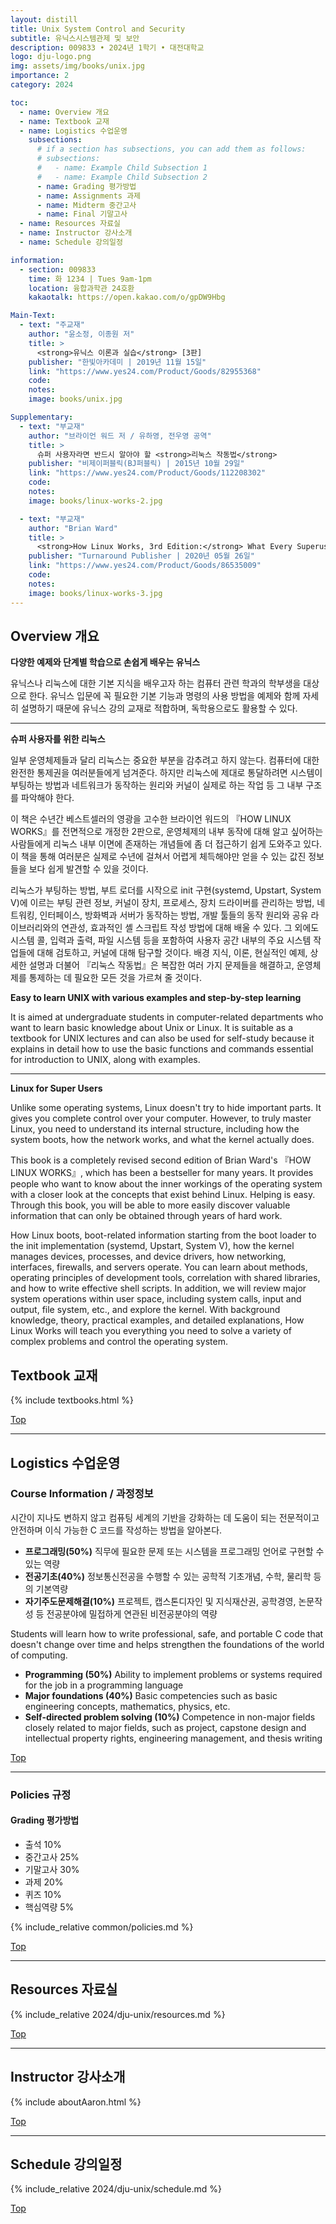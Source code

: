 ```yaml
---
layout: distill
title: Unix System Control and Security
subtitle: 유닉스시스템관제 및 보안
description: 009833 • 2024년 1학기 • 대전대학교
logo: dju-logo.png
img: assets/img/books/unix.jpg
importance: 2
category: 2024

toc:
  - name: Overview 개요
  - name: Textbook 교재
  - name: Logistics 수업운영
    subsections:
      # if a section has subsections, you can add them as follows:
      # subsections:
      #   - name: Example Child Subsection 1
      #   - name: Example Child Subsection 2
      - name: Grading 평가방법
      - name: Assignments 과제
      - name: Midterm 중간고사
      - name: Final 기말고사
  - name: Resources 자료실
  - name: Instructor 강사소개
  - name: Schedule 강의일정

information:
  - section: 009833
    time: 화 1234 | Tues 9am-1pm
    location: 융합과학관 24호환
    kakaotalk: https://open.kakao.com/o/gpDW9Hbg

Main-Text:
  - text: "주교재"
    author: "윤소정, 이종원 저"
    title: >
      <strong>유닉스 이론과 실습</strong> [3판]
    publisher: "한빛아카데미 | 2019년 11월 15일"
    link: "https://www.yes24.com/Product/Goods/82955368"
    code:
    notes:
    image: books/unix.jpg

Supplementary:
  - text: "부교재"
    author: "브라이언 워드 저 / 유하영, 전우영 공역"
    title: >
      슈퍼 사용자라면 반드시 알아야 할 <strong>리눅스 작동법</strong>
    publisher: "비제이퍼블릭(BJ퍼블릭) | 2015년 10월 29일"
    link: "https://www.yes24.com/Product/Goods/112208302"
    code:
    notes:
    image: books/linux-works-2.jpg

  - text: "부교재"
    author: "Brian Ward"
    title: >
      <strong>How Linux Works, 3rd Edition:</strong> What Every Superuser Should Know
    publisher: "Turnaround Publisher | 2020년 05월 26일"
    link: "https://www.yes24.com/Product/Goods/86535009"
    code:
    notes:
    image: books/linux-works-3.jpg
---
```


## Overview 개요

**다양한 예제와 단계별 학습으로 손쉽게 배우는 유닉스**

유닉스나 리눅스에 대한 기본 지식을 배우고자 하는 컴퓨터 관련 학과의 학부생을 대상으로 한다. 유닉스 입문에 꼭 필요한 기본 기능과 명령의 사용 방법을 예제와 함께 자세히 설명하기 때문에 유닉스 강의 교재로 적합하며, 독학용으로도 활용할 수 있다.

---

**슈퍼 사용자를 위한 리눅스**

일부 운영체제들과 달리 리눅스는 중요한 부분을 감추려고 하지 않는다. 컴퓨터에 대한 완전한 통제권을 여러분들에게 넘겨준다. 하지만 리눅스에 제대로 통달하려면 시스템이 부팅하는 방법과 네트워크가 동작하는 원리와 커널이 실제로 하는 작업 등 그 내부 구조를 파악해야 한다.

이 책은 수년간 베스트셀러의 영광을 고수한 브라이언 워드의 『HOW LINUX WORKS』를 전면적으로 개정한 2판으로, 운영체제의 내부 동작에 대해 알고 싶어하는 사람들에게 리눅스 내부 이면에 존재하는 개념들에 좀 더 접근하기 쉽게 도와주고 있다. 이 책을 통해 여러분은 실제로 수년에 걸쳐서 어렵게 체득해야만 얻을 수 있는 값진 정보들을 보다 쉽게 발견할 수 있을 것이다.

리눅스가 부팅하는 방법, 부트 로더를 시작으로 init 구현(systemd, Upstart, System V)에 이르는 부팅 관련 정보, 커널이 장치, 프로세스, 장치 드라이버를 관리하는 방법, 네트워킹, 인터페이스, 방화벽과 서버가 동작하는 방법, 개발 툴들의 동작 원리와 공유 라이브러리와의 연관성, 효과적인 셸 스크립트 작성 방법에 대해 배울 수 있다. 그 외에도 시스템 콜, 입력과 출력, 파일 시스템 등을 포함하여 사용자 공간 내부의 주요 시스템 작업들에 대해 검토하고, 커널에 대해 탐구할 것이다. 배경 지식, 이론, 현실적인 예제, 상세한 설명과 더불어 『리눅스 작동법』은 복잡한 여러 가지 문제들을 해결하고, 운영체제를 통제하는 데 필요한 모든 것을 가르쳐 줄 것이다.

**Easy to learn UNIX with various examples and step-by-step learning**

It is aimed at undergraduate students in computer-related departments who want to learn basic knowledge about Unix or Linux. It is suitable as a textbook for UNIX lectures and can also be used for self-study because it explains in detail how to use the basic functions and commands essential for introduction to UNIX, along with examples.

---

**Linux for Super Users**

Unlike some operating systems, Linux doesn't try to hide important parts. It gives you complete control over your computer. However, to truly master Linux, you need to understand its internal structure, including how the system boots, how the network works, and what the kernel actually does.

This book is a completely revised second edition of Brian Ward's 『HOW LINUX WORKS』, which has been a bestseller for many years. It provides people who want to know about the inner workings of the operating system with a closer look at the concepts that exist behind Linux. Helping is easy. Through this book, you will be able to more easily discover valuable information that can only be obtained through years of hard work.

How Linux boots, boot-related information starting from the boot loader to the init implementation (systemd, Upstart, System V), how the kernel manages devices, processes, and device drivers, how networking, interfaces, firewalls, and servers operate. You can learn about methods, operating principles of development tools, correlation with shared libraries, and how to write effective shell scripts. In addition, we will review major system operations within user space, including system calls, input and output, file system, etc., and explore the kernel. With background knowledge, theory, practical examples, and detailed explanations, How Linux Works will teach you everything you need to solve a variety of complex problems and control the operating system.

## Textbook 교재

{% include textbooks.html %}

<a class="btncv" href="#">Top</a>

---

## Logistics 수업운영

### Course Information / 과정정보

시간이 지나도 변하지 않고 컴퓨팅 세계의 기반을 강화하는 데 도움이 되는 전문적이고 안전하며 이식 가능한 C 코드를 작성하는 방법을 알아본다.

- **프로그래밍(50%)** 직무에 필요한 문제 또는 시스템을 프로그래밍 언어로 구현할 수 있는 역량
- **전공기초(40%)** 정보통신전공을 수행할 수 있는 공학적 기초개념, 수학, 물리학 등의 기본역량
- **자기주도문제해결(10%)** 프로젝트, 캡스톤디자인 및 지식재산권, 공학경영, 논문작성 등 전공분야에 밀접하게 연관된 비전공분야의 역량

Students will learn how to write professional, safe, and portable C code that doesn't change over time and helps strengthen the foundations of the world of computing.

- **Programming (50%)** Ability to implement problems or systems required for the job in a programming language
- **Major foundations (40%)** Basic competencies such as basic engineering concepts, mathematics, physics, etc.
- **Self-directed problem solving (10%)** Competence in non-major fields closely related to major fields, such as project, capstone design and intellectual property rights, engineering management, and thesis writing

<a class="btncv" href="#">Top</a>

---

### Policies 규정

#### Grading 평가방법

- 출석 10%
- 중간고사 25%
- 기말고사 30%
- 과제 20%
- 퀴즈 10%
- 핵심역량 5%

{% include_relative common/policies.md %}

<a class="btncv" href="#">Top</a>

---

## Resources 자료실

{% include_relative 2024/dju-unix/resources.md %}

<a class="btncv" href="#">Top</a>

---

## Instructor 강사소개

{% include aboutAaron.html %}

<a class="btncv" href="#">Top</a>

---

## Schedule 강의일정

{% include_relative 2024/dju-unix/schedule.md %}

<a class="btncv" href="#">Top</a>
